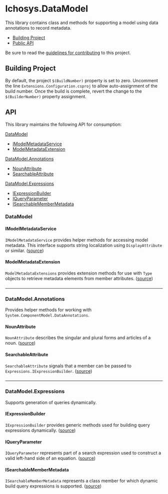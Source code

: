 # Ichosys.DataModel #
This library contains class and methods for supporting a model using data annotations to record metadata.

* [Building Project](#building-prjoject)
* [Public API](#api)

Be sure to read the [guidelines for contributing](CONTRIBUTING.md) to this project.

## Building Project ##
By default, the project `$(BuildNumber)` property is set to zero. Uncomment the line `Extensions.Configuration.csproj` to allow auto-assignment of the build number. Once the build is complete, revert the change to the `$(BuilderNumber)` property assignment.

## API ##
This library maintains the following API for consumption:

[DataModel](#DataModel)
* [IModelMetadataService](#IModelMetadataService)
* [ModelMetadataExtension](#ModelMetadataExtension)

[DataModel.Annotations](#DataModel.Annotations)
* [NounAttribute](#NounAttribute)
* [SearchableAttribute](#SearchableAttribute)

[DataModel.Expressions](#DataModel.Expressions)
* [IExpressionBuilder](#IExpressionBuilder)
* [IQueryParameter](#IQueryParameter)
* [ISearchableMemberMetadata](#ISearchableMemberMetadata)

### DataModel 
#### IModelMetadataService ####
`IModelMetadataService` provides helper methods for accessing model metadata. This interface supports string localization using `DisplayAttribute` or similar. ([source](DataModel/IModelMetadataService.cs))

#### ModelMetadataExtension ####
`ModelMetadataExtensions` provides extension methods for use with `Type` objects to retrieve metadata elements from member attributes. ([source](DataModel/ModelMetadataExtension.cs))
###

---

### DataModel.Annotations
Provides helper methods for working with `System.ComponentModel.DataAnnotations`.

#### NounAttribute ####
`NounAttribute` describes the singular and plural forms and articles of a noun. ([source](DataModel/Annotations/NounAttribute.cs))

#### SearchableAttribute ####
`SearchableAttribute` signals that a member can be passed to `Expressions.IExpressionBuilder`. ([source](DataModel/Annotations/Searchable.cs))
###

---

### DataModel.Expressions 
Supports generation of queries dynamically.

#### IExpressionBuilder ####
`IExpressionBuilder` provides generic methods used for building query expressions dynamically. ([source](DataModel/Expressions/IExpressionBuilder.cs))

#### IQueryParameter ####
`IQueryParameter` represents part of a search expression used to construct a valid left-hand side of an equation. ([source](DataModel/Expressions/IQueryParameter.cs))

#### ISearchableMemberMetadata ####
`ISearchableMemberMetadata` represents a class member for which dynamic build query expressions is supported. ([source](DataModel/Expressions/ISearchableMemberMetadata.cs))

###
